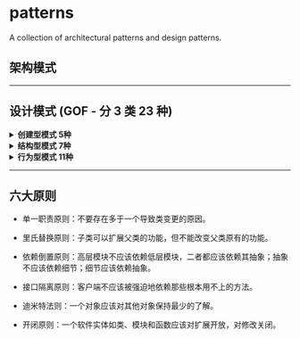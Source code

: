 # patterns

A collection of architectural patterns and design patterns.

## 架构模式

---

## 设计模式 (GOF - 分 3 类 23 种)

<details>
  <summary><strong>创建型模式 5种</strong></summary>

* 单例模式：确保某一个类只有一个实例，而且自行实例化并向整个系统提供这个实例。{[cpp](https://github.com/cjmcv/design-pattern/blob/master/cpp/creational/singleton.cpp)} {[python](https://github.com/cjmcv/design-pattern/blob/master/python/creational/singleton.py)}  {[go](https://github.com/cjmcv/design-pattern/blob/master/golang/creational/singleton/singleton.go)}
* 工厂方法模式：定义一个用于创建对象的接口，让子类决定实例化哪一个类。工厂方法使一个类的实例化延迟到其子类。{[cpp_v1](https://github.com/cjmcv/design-pattern/blob/master/cpp/creational/simple_factory.cpp) - [cpp_v2](https://github.com/cjmcv/design-pattern/blob/master/cpp/creational/create_by_string.cpp) - [cpp_v3](https://github.com/cjmcv/design-pattern/blob/master/cpp/creational/factor_method.cpp)} {[python_v1](https://github.com/cjmcv/design-pattern/blob/master/python/creational/simple_factory.py) - [python_v2](https://github.com/cjmcv/design-pattern/blob/master/python/creational/factory_method.py)}  {[go](https://github.com/cjmcv/design-pattern/blob/master/golang/creational/factory_method/factory_method.go)}
* 抽象工厂模式：为创建一组相关或相互依赖的对象提供一个接口，而且无须指定它们的具体类。{[cpp](https://github.com/cjmcv/design-pattern/blob/master/cpp/creational/abstract_factory.cpp)} {[python](https://github.com/cjmcv/design-pattern/blob/master/python/creational/abstract_factory.py)}
* 建造者模式：将一个复杂对象的构建与它的表示分离，使得同样的构建过程可以创建不同的表示。{[cpp](https://github.com/cjmcv/design-pattern/blob/master/cpp/creational/builder.cpp)} {[python](https://github.com/cjmcv/design-pattern/blob/master/python/creational/builder.py)}  {[go](https://github.com/cjmcv/design-pattern/blob/master/golang/creational/builder/builder.go)}
* 原型模式：用原型实例指定创建对象的种类，并且通过拷贝这些原型创建新的对象。{[cpp](https://github.com/cjmcv/design-pattern/blob/master/cpp/creational/prototype.cpp)} {[python](https://github.com/cjmcv/design-pattern/blob/master/python/creational/prototype.py)}  {[go](https://github.com/cjmcv/design-pattern/blob/master/golang/creational/prototype/prototype.go)}
</details>

<details>
  <summary><strong>结构型模式 7种</strong></summary>

* 适配器模式：将一个类的接口变换成客户端所期待的另一种接口，从而使原本因接口不匹配而无法在一起工作的两个类能够在一起工作。{[cpp](https://github.com/cjmcv/design-pattern/blob/master/cpp/structural/adapter.cpp)} {[python](https://github.com/cjmcv/design-pattern/blob/master/python/structural/adapter.py)}  {[go](https://github.com/cjmcv/design-pattern/blob/master/golang/structural/adapter/adapter.go)}
* 装饰器模式：动态地给一个对象添加一些额外的职责。就增加功能来说，装饰模式相比生成子类更为灵活。{[cpp](https://github.com/cjmcv/design-pattern/blob/master/cpp/structural/decorator.cpp)} {[python](https://github.com/cjmcv/design-pattern/blob/master/python/structural/decorator.py)}
* 代理模式：为其他对象提供一种代理以控制对这个对象的访问。{[cpp](https://github.com/cjmcv/design-pattern/blob/master/cpp/structural/proxy.cpp)} {[python](https://github.com/cjmcv/design-pattern/blob/master/python/structural/proxy.py)}  {[go](https://github.com/cjmcv/design-pattern/blob/master/golang/structural/proxy/proxy.go)}
* 外观模式：要求一个子系统的外部与其内部的通信必须通过一个统一的对象进行。门面模式提供一个高层次的接口，使得子系统更易于使用。{[cpp](https://github.com/cjmcv/design-pattern/blob/master/cpp/structural/facade.cpp)} {[python](https://github.com/cjmcv/design-pattern/blob/master/python/structural/facade.py)}  {[go](https://github.com/cjmcv/design-pattern/blob/master/golang/structural/facade/facade.go)}
* 桥接模式：将抽象和实现解耦，使得两者可以独立地变化。{[cpp](https://github.com/cjmcv/design-pattern/blob/master/cpp/structural/bridge.cpp)} {[python](https://github.com/cjmcv/design-pattern/blob/master/python/structural/bridge.py)}
* 组合模式：将对象组合成树形结构以表示“部分-整体”的层次结构，使得用户对单个对象和组合对象的使用具有一致性。{[cpp](https://github.com/cjmcv/design-pattern/blob/master/cpp/structural/composite.cpp)} {[python](https://github.com/cjmcv/design-pattern/blob/master/python/structural/composite.py)}
* 享元模式：使用共享对象可有效地支持大量的细粒度的对象。{[cpp](https://github.com/cjmcv/design-pattern/blob/master/cpp/structural/flyweight.cpp)} {[python](https://github.com/cjmcv/design-pattern/blob/master/python/structural/flyweight.py)}
</details>

<details>
  <summary><strong>行为型模式 11种</strong></summary>

* 策略模式：定义一组算法，将每个算法都封装起来，并且使它们之间可以互换。{[cpp](https://github.com/cjmcv/design-pattern/blob/master/cpp/behavioral/strategy.cpp)} {[python](
* 模板方法模式：定义一个操作中的算法的框架，而将一些步骤延迟到子类中。使得子类可以不改变一个算法的结构即可重定义该算法的某些特定步骤。{[cpp](https://github.com/cjmcv/design-pattern/blob/master/cpp/behavioral/template_method.cpp)} {[python](https://github.com/cjmcv/design-pattern/blob/master/python/behavioral/template.py)}
* 观察者模式：定义对象间一种一对多的依赖关系，使得每当一个对象改变状态，则所有依赖于它的对象都会得到通知并被自动更新。{[cpp](https://github.com/cjmcv/design-pattern/blob/master/cpp/behavioral/observer.cpp)} {[python](https://github.com/cjmcv/design-pattern/blob/master/python/behavioral/observer.py)}  {[go](https://github.com/cjmcv/design-pattern/blob/master/golang/behavioral/observer/observer.go)}
* 迭代器模式：它提供一种方法访问一个容器对象中各个元素，而又不需暴露该对象的内部细节。{[cpp](https://github.com/cjmcv/design-pattern/blob/master/cpp/behavioral/iterator.cpp)}
* 责任链模式：使多个对象都有机会处理请求，从而避免了请求的发送者和接受者之间的耦合关系。将这些对象连成一条链，并沿着这条链传递该请求，直到有对象处理它为止。{[cpp](https://github.com/cjmcv/design-pattern/blob/master/cpp/behavioral/chain.cpp)}  {[python](https://github.com/cjmcv/design-pattern/blob/master/python/behavioral/chain.py)}
* 命令模式：将一个请求封装成一个对象，从而让你使用不同的请求把客户端参数化，对请求排队或者记录请求日志，可以提供命令的撤销和恢复功能。{[cpp](https://github.com/cjmcv/design-pattern/blob/master/cpp/behavioral/command.cpp)}  {[python](https://github.com/cjmcv/design-pattern/blob/master/python/behavioral/command.py)}  {[go](https://github.com/cjmcv/design-pattern/blob/master/golang/behavioral/command/command.go)}
* 备忘录模式：在不破坏封装性的前提下，捕获一个对象的内部状态，并在该对象之外保存这个状态。这样以后就可将该对象恢复到原先保存的状态。{[cpp](https://github.com/cjmcv/design-pattern/blob/master/cpp/behavioral/memento.cpp)}  {[python](https://github.com/cjmcv/design-pattern/blob/master/python/behavioral/memento.py)}
* 状态模式：当一个对象内在状态改变时允许其改变行为，这个对象看起来像改变了其类。{[cpp](https://github.com/cjmcv/design-pattern/blob/master/cpp/behavioral/state.cpp)} {[python](https://github.com/cjmcv/design-pattern/blob/master/python/behavioral/state.py)}
* 访问者模式：封装一些作用于某种数据结构中的各元素的操作，它可以在不改变数据结构的前提下定义作用于这些元素的新的操作。{[cpp](https://github.com/cjmcv/design-pattern/blob/master/cpp/behavioral/visitor.cpp)} {[python](https://github.com/cjmcv/design-pattern/blob/master/python/behavioral/visitor.py)}  {[go](https://github.com/cjmcv/design-pattern/blob/master/golang/behavioral/visitor/visitor.go)}
* 中介者模式：用一个中介对象封装一系列的对象交互，中介者使各对象不需要显示地相互作用，从而使其耦合松散，而且可以独立地改变它们之间的交互。{[cpp](https://github.com/cjmcv/design-pattern/blob/master/cpp/behavioral/mediator.cpp)} {[python](https://github.com/cjmcv/design-pattern/blob/master/python/behavioral/mediator.py)}  {[go](https://github.com/cjmcv/design-pattern/blob/master/golang/behavioral/mediator/mediator.go)}
* 解释器模式：给定一门语言，定义它的文法的一种表示，并定义一个解释器，该解释器使用该表示来解释语言中的句子。{[cpp](https://github.com/cjmcv/design-pattern/blob/master/cpp/behavioral/interpreter.cpp)}
</details>

---

## 六大原则

* 单一职责原则：不要存在多于一个导致类变更的原因。

* 里氏替换原则：子类可以扩展父类的功能，但不能改变父类原有的功能。

* 依赖倒置原则：高层模块不应该依赖低层模块，二者都应该依赖其抽象；抽象不应该依赖细节；细节应该依赖抽象。

* 接口隔离原则：客户端不应该被强迫地依赖那些根本用不上的方法。

* 迪米特法则：一个对象应该对其他对象保持最少的了解。

* 开闭原则：一个软件实体如类、模块和函数应该对扩展开放，对修改关闭。